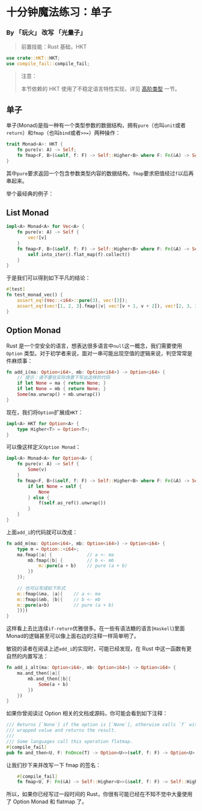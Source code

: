 # 十分钟魔法练习：单子

### By 「玩火」 改写 「光量子」

> 前置技能：Rust 基础，HKT

```rust
use crate::HKT::HKT;
use compile_fail::compile_fail;
```

> 注意：
>
> 本节依赖的 HKT 使用了不稳定语言特性实现，详见 [高阶类型](HKT.md) 一节。

## 单子

单子(Monad)是指一种有一个类型参数的数据结构，拥有`pure`（也叫`unit`或者`return`）和`fmap`（也叫`bind`或者`>>=`）两种操作：

```rust
trait Monad<A>: HKT {
    fn pure(v: A) -> Self;
    fn fmap<F, B>(&self, f: F) -> Self::Higher<B> where F: Fn(&A) -> Self::Higher<B>;
}
```

其中`pure`要求返回一个包含参数类型内容的数据结构，`fmap`要求把值经过`f`以后再串起来。

举个最经典的例子：

## List Monad

```rust
impl<A> Monad<A> for Vec<A> {
    fn pure(v: A) -> Self {
        vec![v]
    }
    fn fmap<F, B>(&self, f: F) -> Self::Higher<B> where F: Fn(&A) -> Self::Higher<B> {
        self.into_iter().flat_map(f).collect()
    }
}
```

于是我们可以得到如下平凡的结论：

```rust
#[test]
fn test_monad_vec() {
    assert_eq!(Vec::<i64>::pure(3), vec![3]);
    assert_eq!(vec![1, 2, 3].fmap(|v| vec![v + 1, v + 2]), vec![2, 3, 3, 4, 4, 5])
}
```

## Option Monad

Rust 是一个空安全的语言，想表达很多语言中`null`这一概念，我们需要使用 `Option` 类型。对于初学者来说，面对一串可能出现空值的逻辑来说，判空常常是件麻烦事：

```rust
fn add_i(ma: Option<i64>, mb: Option<i64>) -> Option<i64> {
    // 提示：请不要在实际场景下写出这样的代码
    if let None = ma { return None; }
    if let None = mb { return None; }
    Some(ma.unwrap() + mb.unwrap())
}
```

现在，我们将`Option`扩展成`HKT`：

```rust
impl<A> HKT for Option<A> {
    type Higher<T> = Option<T>;
}
```

可以像这样定义`Option Monad`：

```rust
impl<A> Monad<A> for Option<A> {
    fn pure(v: A) -> Self {
        Some(v)
    }
    fn fmap<F, B>(&self, f: F) -> Self::Higher<B> where F: Fn(&A) -> Self::Higher<B> {
        if let None = self {
            None
        } else {
            f(self.as_ref().unwrap())
        }
    }
}
```

上面`add_i`的代码就可以改成：

```rust
fn add_m(ma: Option<i64>, mb: Option<i64>) -> Option<i64> {
    type m = Option::<i64>;
    ma.fmap(|a| {             // a <- ma
        mb.fmap(|b| {         // b <- mb
            m::pure(a + b)    // pure (a + b)
        })
    });
    
    // 也可以写成如下形式
    m::fmap(&ma, |a|{    // a <- ma
    m::fmap(&mb, |b|{    // b <- mb
    m::pure(a+b)         // pure (a + b)
    })})
}
```

这样看上去比连续`if-return`优雅很多。在一些有语法糖的语言(`Haskell`)里面Monad的逻辑甚至可以像上面右边的注释一样简单明了。

敏锐的读者在阅读上述`add_i`的实现时，可能已经发现，在 Rust 中这一函数有更自然的内置写法：

```rust
fn add_i_alt(ma: Option<i64>, mb: Option<i64>) -> Option<i64> {
    ma.and_then(|a|{
        mb.and_then(|b|{
            Some(a + b)
        })
    })
}
```

如果你曾阅读过 Option 相关的文档或源码，你可能会看到如下注释：

```rust
/// Returns [`None`] if the option is [`None`], otherwise calls `f` with the
/// wrapped value and returns the result.
///
/// Some languages call this operation flatmap.
#[compile_fail]
pub fn and_then<U, F: FnOnce(T) -> Option<U>>(self, f: F) -> Option<U> {}
```

让我们抄下来并改写一下 fmap 的签名：
```rust
    #[compile_fail]
    fn fmap<U, F: Fn(&A) -> Self::Higher<U>>(&self, f: F) -> Self::Higher<U> {}
```

所以，如果你已经写过一段时间的 Rust，你很有可能已经在不知不觉中大量使用了 Option Monad 和 flatmap 了。